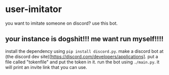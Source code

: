 
# user-imitator

you want to imitate someone on discord? use this bot.

## your instance is dogshit!!! me want run myself!!!!

install the dependency using `pip install discord.py`. make a discord bot at (the discord dev site)[https://discord.com/developers/applications]. put a file called "tokenfile" and put the token in it. run the bot using `./main.py`. it will print an invite link that you can use.
